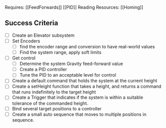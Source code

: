 
Requires:
[[FeedForwards]]
[[PID]]
Reading Resources: 
[[Homing]]
## Success Criteria
- [ ] Create an Elevator subsystem
- [ ] Set Encoders
	- [ ] find the encoder range and conversion to have real-world values
	- [ ] Find the system range, apply soft limits
- [ ] Get control
	- [ ] Determine the system Gravity feed-forward value
	- [ ] Create a PID controller
	- [ ] Tune the PID to an acceptable level for control
- [ ] Create a default command that holds the system at the current height
- [ ] Create a setHeight function that takes a height, and returns a command that runs indefinitely to the target height
- [ ] Create a Trigger that indicates if the system is within a suitable tolerance of the commanded height.
- [ ] Bind several target positions to a controller
- [ ] Create a small auto sequence that moves to multiple positions in sequence.